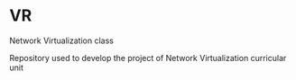 # VR
Network Virtualization class

Repository used to develop the project of Network Virtualization curricular unit
